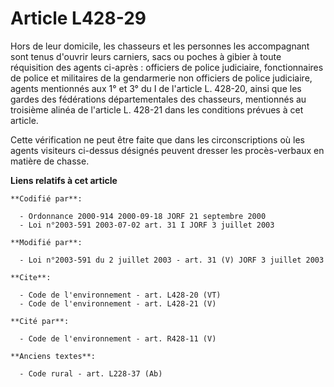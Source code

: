 # Article L428-29

Hors de leur domicile, les chasseurs et les personnes les accompagnant sont tenus d'ouvrir leurs carniers, sacs ou poches à
gibier à toute réquisition des agents ci-après : officiers de police judiciaire, fonctionnaires de police et militaires de la
gendarmerie non officiers de police judiciaire, agents mentionnés aux 1° et 3° du I de l'article L. 428-20, ainsi que les
gardes des fédérations départementales des chasseurs, mentionnés au troisième alinéa de l'article L. 428-21 dans les
conditions prévues à cet article. 

Cette vérification ne peut être faite que dans les circonscriptions où les agents visiteurs ci-dessus désignés peuvent
dresser les procès-verbaux en matière de chasse.

**Liens relatifs à cet article**

	**Codifié par**:

	  - Ordonnance 2000-914 2000-09-18 JORF 21 septembre 2000
	  - Loi n°2003-591 2003-07-02 art. 31 I JORF 3 juillet 2003

	**Modifié par**:

	  - Loi n°2003-591 du 2 juillet 2003 - art. 31 (V) JORF 3 juillet 2003

	**Cite**:

	  - Code de l'environnement - art. L428-20 (VT)
	  - Code de l'environnement - art. L428-21 (V)

	**Cité par**:

	  - Code de l'environnement - art. R428-11 (V)

	**Anciens textes**:

	  - Code rural - art. L228-37 (Ab)
